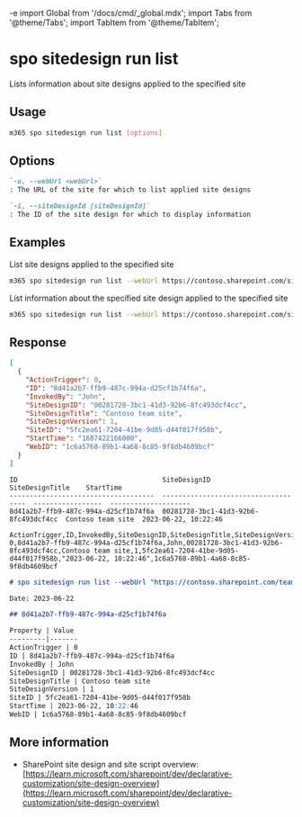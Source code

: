 -e <!-- DISCLAIMER: All secrets, passwords, and sensitive values in this document are examples only and not real credentials. -->
import Global from '/docs/cmd/_global.mdx';
import Tabs from '@theme/Tabs';
import TabItem from '@theme/TabItem';

# spo sitedesign run list

Lists information about site designs applied to the specified site

## Usage

```sh
m365 spo sitedesign run list [options]
```

## Options

```md definition-list
`-u, --webUrl <webUrl>`
: The URL of the site for which to list applied site designs

`-i, --siteDesignId [siteDesignId]`
: The ID of the site design for which to display information
```

<Global />

## Examples

List site designs applied to the specified site

```sh
m365 spo sitedesign run list --webUrl https://contoso.sharepoint.com/sites/team-a
```

List information about the specified site design applied to the specified site

```sh
m365 spo sitedesign run list --webUrl https://contoso.sharepoint.com/sites/team-a --siteDesignId 6ec3ca5b-d04b-4381-b169-61378556d76e
```

## Response

<Tabs>
  <TabItem value="JSON">

  ```json
  [
    {
      "ActionTrigger": 0,
      "ID": "8d41a2b7-ffb9-487c-994a-d25cf1b74f6a",
      "InvokedBy": "John",
      "SiteDesignID": "00281728-3bc1-41d3-92b6-8fc493dcf4cc",
      "SiteDesignTitle": "Contoso team site",
      "SiteDesignVersion": 1,
      "SiteID": "5fc2ea61-7204-41be-9d05-d44f017f958b",
      "StartTime": "1687422166000",
      "WebID": "1c6a5768-89b1-4a68-8c85-9f8db4609bcf"
    }
  ]
  ```

  </TabItem>
  <TabItem value="Text">

  ```text
  ID                                    SiteDesignID                          SiteDesignTitle    StartTime
  ------------------------------------  ------------------------------------  -----------------  --------------------
  8d41a2b7-ffb9-487c-994a-d25cf1b74f6a  00281728-3bc1-41d3-92b6-8fc493dcf4cc  Contoso team site  2023-06-22, 10:22:46
  ```

  </TabItem>
  <TabItem value="CSV">

  ```csv
  ActionTrigger,ID,InvokedBy,SiteDesignID,SiteDesignTitle,SiteDesignVersion,SiteID,StartTime,WebID
  0,8d41a2b7-ffb9-487c-994a-d25cf1b74f6a,John,00281728-3bc1-41d3-92b6-8fc493dcf4cc,Contoso team site,1,5fc2ea61-7204-41be-9d05-d44f017f958b,"2023-06-22, 10:22:46",1c6a5768-89b1-4a68-8c85-9f8db4609bcf
  ```

  </TabItem>
  <TabItem value="Markdown">

  ```md
  # spo sitedesign run list --webUrl "https://contoso.sharepoint.com/teams/team1"

  Date: 2023-06-22

  ## 8d41a2b7-ffb9-487c-994a-d25cf1b74f6a

  Property | Value
  ---------|-------
  ActionTrigger | 0
  ID | 8d41a2b7-ffb9-487c-994a-d25cf1b74f6a
  InvokedBy | John
  SiteDesignID | 00281728-3bc1-41d3-92b6-8fc493dcf4cc
  SiteDesignTitle | Contoso team site
  SiteDesignVersion | 1
  SiteID | 5fc2ea61-7204-41be-9d05-d44f017f958b
  StartTime | 2023-06-22, 10:22:46
  WebID | 1c6a5768-89b1-4a68-8c85-9f8db4609bcf
  ```

  </TabItem>
</Tabs>

## More information

- SharePoint site design and site script overview: [https://learn.microsoft.com/sharepoint/dev/declarative-customization/site-design-overview](https://learn.microsoft.com/sharepoint/dev/declarative-customization/site-design-overview)
